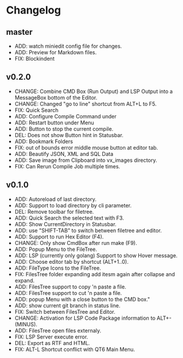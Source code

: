 # Changelog

## master

- ADD: watch miniedit config file for changes.
- ADD: Preview for Markdown files.
- FIX: Blockindent

## v0.2.0

- CHANGE: Combine CMD Box (Run Output) and LSP Output into a MessageBox
          bottom of the Editor.
- CHANGE: Changed "go to line" shortcut from ALT+L to F5.
- FIX: Quick Search
- ADD: Configure Compile Command under <SETTINGS>
- ADD: Restart button under <FILE> Menu
- ADD: Button to stop the current compile.
- DEL: Does not show Button hint in Statusbar.
- ADD: Bookmark Folders
- FIX: out of bounds error middle mouse button at editor tab.
- ADD: Beautify JSON, XML and SQL Data
- ADD: Save image from Clipboard into vx_images directory.
- FIX: Can Rerun Compile Job multiple times.

## v0.1.0

- ADD: Autoreload of last directory.
- ADD: Support to load directory by cli parameter.
- DEL: Remove toolbar for filetree.
- ADD: Quick Search the selected text with F3.
- ADD: Show CurrentDirectory in Statusbar.
- ADD: use "SHIFT-TAB" to switch between filetree and editor.
- ADD: Support to run Hex Editor (F4).
- CHANGE: Only show CmdBox after run make (F9).
- ADD: Popup Menu to the FileTree.
- ADD: LSP (currently only golang) Support to show Hover message.
- ADD: Choose editor tab by shortcut (ALT+1..0).
- ADD: FileType Icons to the FileTree.
- FIX: FilesTree folder expanding add itesm again after collapse and expand.
- ADD: FilesTree support to copy 'n paste a file.
- ADD: FilesTree support to cut 'n paste a file.
- ADD: popup Menu with a close button to the CMD box."
- ADD: show current git branch in status line.
- FIX: Switch between FilesTree and Editor.
- CHANGE: Activation for LSP Code Package information to ALT+- (MINUS).
- ADD: FilesTree open files externaly.
- FIX: LSP Server execute error.
- DEL: Export as RTF and HTML.
- FIX: ALT-L Shortcut conflict with QT6 Main Menu.

